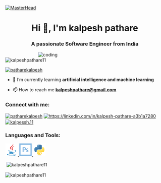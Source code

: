 [![MasterHead](https://w.wallhaven.cc/full/4l/wallhaven-4lewzl.jpg)](https://codegrills.in)
<h1 align="center">Hi 👋, I'm kalpesh pathare</h1>
<h3 align="center">A passionate Software Engineer from India</h3>
<img align="right" alt="coding" width="400" src="https://uploads-ssl.webflow.com/61897bbb80b04406f137091a/62430a051e734d35fa9f3e0b_WLSSmhPWPsTOUHVemfC4VPHDMFRtjCUIbBGwOgt0NR93B_jx08Rj_7MD0K4cqeRlT4eiFJD1S4_FK4QrQzXDcsw-WHR5epdjl3oWfkTekDpjNlWYFNJ-yaF6K9Rg2ApEZQrwLqcc.gif">

<p align="left"> <img src="https://komarev.com/ghpvc/?username=kalpeshpathare11&label=Profile%20views&color=0e75b6&style=flat" alt="kalpeshpathare11" /> </p>

<p align="left"> <a href="https://twitter.com/patharekalpesh" target="blank"><img src="https://img.shields.io/twitter/follow/patharekalpesh?logo=twitter&style=for-the-badge" alt="patharekalpesh" /></a> </p>

- 🌱 I’m currently learning **artificial intelligence and machine learning**

- 📫 How to reach me **kalpeshpathare@gmail.com**

<h3 align="left">Connect with me:</h3>
<p align="left">
<a href="https://twitter.com/patharekalpesh" target="blank"><img align="center" src="https://raw.githubusercontent.com/rahuldkjain/github-profile-readme-generator/master/src/images/icons/Social/twitter.svg" alt="patharekalpesh" height="30" width="40" /></a>
<a href="https://linkedin.com/in/https://linkedin.com/in/kalpesh-pathare-a3b1a7280" target="blank"><img align="center" src="https://raw.githubusercontent.com/rahuldkjain/github-profile-readme-generator/master/src/images/icons/Social/linked-in-alt.svg" alt="https://linkedin.com/in/kalpesh-pathare-a3b1a7280" height="30" width="40" /></a>
<a href="https://instagram.com/kalpessh.11" target="blank"><img align="center" src="https://raw.githubusercontent.com/rahuldkjain/github-profile-readme-generator/master/src/images/icons/Social/instagram.svg" alt="kalpessh.11" height="30" width="40" /></a>
</p>

<h3 align="left">Languages and Tools:</h3>
<p align="left"> <a href="https://www.java.com" target="_blank" rel="noreferrer"> <img src="https://raw.githubusercontent.com/devicons/devicon/master/icons/java/java-original.svg" alt="java" width="40" height="40"/> </a> <a href="https://www.photoshop.com/en" target="_blank" rel="noreferrer"> <img src="https://raw.githubusercontent.com/devicons/devicon/master/icons/photoshop/photoshop-line.svg" alt="photoshop" width="40" height="40"/> </a> <a href="https://www.python.org" target="_blank" rel="noreferrer"> <img src="https://raw.githubusercontent.com/devicons/devicon/master/icons/python/python-original.svg" alt="python" width="40" height="40"/> </a> </p>

<p>&nbsp;<img align="center" src="https://github-readme-stats.vercel.app/api?username=kalpeshpathare11&show_icons=true&locale=en" alt="kalpeshpathare11" /></p>

<p><img align="center" src="https://github-readme-streak-stats.herokuapp.com/?user=kalpeshpathare11&" alt="kalpeshpathare11" /></p>
